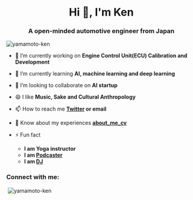 <h1 align="center">Hi 👋, I'm Ken</h1>
<h3 align="center">A open-minded automotive engineer from Japan</h3>

<p align="left"> <img src="https://komarev.com/ghpvc/?username=yamamoto-ken&label=Profile%20views&color=0e75b6&style=flat" alt="yamamoto-ken" /> </p>

- 🔭 I’m currently working on **Engine Control Unit(ECU) Calibration and Development**

- 🌱 I’m currently learning **AI, machine learning and deep learning**

- 👯 I’m looking to collaborate on **AI startup**

- 😄 I like **Music, Sake and Cultural Anthropology**

- 📫 How to reach me **[Twitter](https://twitter.com/kennyatman) or email**

- 📄 Know about my experiences **[about_me_cv](https://github.com/Yamamoto-Ken/about_me_cv)**

- ⚡ Fun fact
  - **I am Yoga instructor**
  - **I am [Podcaster](https://podcasts.apple.com/de/podcast/stay-hungry-fm/id1506768195?l=en)**
  - **I am [DJ](https://www.mixcloud.com/kennyatman/)**


<h3 align="left">Connect with me:</h3>
<p>&nbsp;<img align="center" src="https://github-readme-stats.vercel.app/api?username=yamamoto-ken&show_icons=true" alt="yamamoto-ken" /></p>
